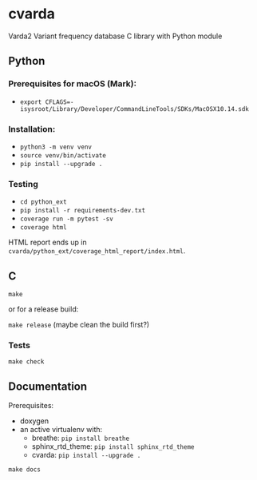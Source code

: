# cvarda

Varda2 Variant frequency database C library with Python module

## Python

### Prerequisites for macOS (Mark):
- `export CFLAGS=-isysroot/Library/Developer/CommandLineTools/SDKs/MacOSX10.14.sdk`

### Installation:
- `python3 -m venv venv`
- `source venv/bin/activate`
- `pip install --upgrade .`

### Testing

- `cd python_ext`
- `pip install -r requirements-dev.txt`
- `coverage run -m pytest -sv`
- `coverage html`

HTML report ends up in `cvarda/python_ext/coverage_html_report/index.html`.

## C

`make`

or for a release build:

`make release` (maybe clean the build first?)


### Tests

`make check`


## Documentation

Prerequisites:
  - doxygen
  - an active virtualenv with:
    - breathe: `pip install breathe`
    - sphinx_rtd_theme: `pip install sphinx_rtd_theme`
    - cvarda: `pip install --upgrade .`

`make docs`
